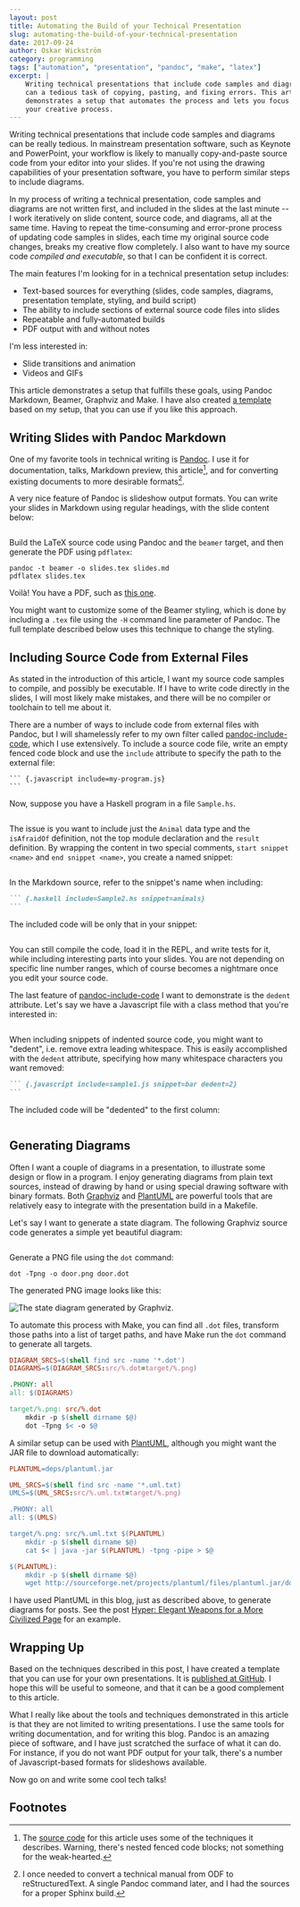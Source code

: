 ```yaml
---
layout: post
title: Automating the Build of your Technical Presentation
slug: automating-the-build-of-your-technical-presentation
date: 2017-09-24
author: Oskar Wickström
category: programming
tags: ["automation", "presentation", "pandoc", "make", "latex"]
excerpt: |
    Writing technical presentations that include code samples and diagrams
    can a tedious task of copying, pasting, and fixing errors. This article
    demonstrates a setup that automates the process and lets you focus on
    your creative process.
---
```


Writing technical presentations that include code samples and diagrams
can be really tedious. In mainstream presentation software, such as
Keynote and PowerPoint, your workflow is likely to manually
copy-and-paste source code from your editor into your slides. If
you're not using the drawing capabilities of your presentation
software, you have to perform similar steps to include diagrams.

In my process of writing a technical presentation, code samples and
diagrams are not written first, and included in the slides at the last
minute -- I work iteratively on slide content, source code, and
diagrams, all at the same time. Having to repeat the time-consuming
and error-prone process of updating code samples in slides, each time
my original source code changes, breaks my creative flow completely. I
also want to have my source code _compiled and executable_, so that I
can be confident it is correct.

The main features I'm looking for in a technical presentation setup
includes:

* Text-based sources for everything (slides, code samples, diagrams,
  presentation template, styling, and build script)
* The ability to include sections of external source code files into
  slides
* Repeatable and fully-automated builds
* PDF output with and without notes

I'm less interested in:

* Slide transitions and animation
* Videos and GIFs

This article demonstrates a setup that fulfills these goals, using
Pandoc Markdown, Beamer, Graphviz and Make. I have also created [a
template][template] based on my setup, that you can use if you like
this approach.

## Writing Slides with Pandoc Markdown

One of my favorite tools in technical writing is [Pandoc][]. I use it
for documentation, talks, Markdown preview, this article[^1],
and for converting existing documents to more desirable formats[^2].

A very nice feature of Pandoc is slideshow output formats. You can
write your slides in Markdown using regular headings, with the
slide content below:

``` {.markdown include=_posts/pandoc-beamer-examples/first.md}
```

Build the LaTeX source code using Pandoc and the `beamer` target, and
then generate the PDF using `pdflatex`:

``` shell
pandoc -t beamer -o slides.tex slides.md
pdflatex slides.tex
```

Voilà! You have a PDF, such as [this
one](/generated/pandoc-beamer-examples/first.pdf).

You might want to customize some of the Beamer styling, which is done
by including a `.tex` file using the `-H` command line parameter of
Pandoc. The full template described below uses this technique to
change the styling.

## Including Source Code from External Files

As stated in the introduction of this article, I want my source code
samples to compile, and possibly be executable. If I have to write
code directly in the slides, I will most likely make mistakes, and
there will be no compiler or toolchain to tell me about it.

There are a number of ways to include code from external files with
Pandoc, but I will shamelessly refer to my own filter called
[pandoc-include-code][], which I use extensively. To include a
source code file, write an empty fenced code block and use the `include`
attribute to specify the path to the external file:

```` {.markdown}
``` {.javascript include=my-program.js}
```
````

Now, suppose you have a Haskell program in a file `Sample.hs`.

``` {.haskell include=_posts/pandoc-beamer-examples/Sample.hs}
```

The issue is you want to include just the `Animal` data type and the
`isAfraidOf` definition, not the top module declaration and the
`result` definition. By wrapping the content in two special comments,
`start snippet <name>` and `end snippet <name>`, you create a named
snippet:

``` {.haskell include=_posts/pandoc-beamer-examples/Sample2.hs}
```

In the Markdown source, refer to the snippet's name when including:

```` markdown
``` {.haskell include=Sample2.hs snippet=animals}
```
````

The included code will be only that in your snippet:

``` {.haskell include=_posts/pandoc-beamer-examples/Sample2.hs snippet=animals}
```

You can still compile the code, load it in the REPL, and write tests
for it, while including interesting parts into your slides. You are
not depending on specific line number ranges, which of course becomes
a nightmare once you edit your source code.

The last feature of [pandoc-include-code][] I want to demonstrate is
the `dedent` attribute. Let's say we have a Javascript file with a
class method that you're interested in:

``` {.javascript include=_posts/pandoc-beamer-examples/sample1.js}
```

When including snippets of indented source code, you might want to
"dedent", i.e. remove extra leading whitespace. This is easily
accomplished with the `dedent` attribute, specifying how many
whitespace characters you want removed:

```` markdown
``` {.javascript include=sample1.js snippet=bar dedent=2}
```
````

The included code will be "dedented" to the first column:

``` {.javascript include=_posts/pandoc-beamer-examples/sample1.js snippet=bar dedent=2}
```

## Generating Diagrams

Often I want a couple of diagrams in a presentation, to illustrate
some design or flow in a program. I enjoy generating diagrams from
plain text sources, instead of drawing by hand or using special
drawing software with binary formats. Both [Graphviz][] and
[PlantUML][] are powerful tools that are relatively easy to integrate
with the presentation build in a Makefile.

Let's say I want to generate a state diagram. The following Graphviz
source code generates a simple yet beautiful diagram:

``` {.dot include=_posts/pandoc-beamer-examples/diagrams/door.dot}
```

Generate a PNG file using the `dot` command:

``` shell
dot -Tpng -o door.png door.dot
```

The generated PNG image looks like this:

![The state diagram generated by Graphviz.](/generated/pandoc-beamer-examples/door.png)

To automate this process with Make, you can find all `.dot` files,
transform those paths into a list of target paths, and have Make run
the `dot` command to generate all targets.

``` makefile
DIAGRAM_SRCS=$(shell find src -name '*.dot')
DIAGRAMS=$(DIAGRAM_SRCS:src/%.dot=target/%.png)

.PHONY: all
all: $(DIAGRAMS)

target/%.png: src/%.dot
	mkdir -p $(shell dirname $@)
	dot -Tpng $< -o $@
```

A similar setup can be used with [PlantUML][], although you might want the
JAR file to download automatically:

``` makefile
PLANTUML=deps/plantuml.jar

UML_SRCS=$(shell find src -name '*.uml.txt)
UMLS=$(UML_SRCS:src/%.uml.txt=target/%.png)

.PHONY: all
all: $(UMLS)

target/%.png: src/%.uml.txt $(PLANTUML)
	mkdir -p $(shell dirname $@)
	cat $< | java -jar $(PLANTUML) -tpng -pipe > $@

$(PLANTUML):
	mkdir -p $(shell dirname $@)
	wget http://sourceforge.net/projects/plantuml/files/plantuml.jar/download -O $@
```

I have used PlantUML in this blog, just as described above, to
generate diagrams for posts. See the post [Hyper: Elegant Weapons for
a More Civilized
Page](/programming/2017/01/06/hyper-elegant-weapons-for-a-more-civilized-page.html)
for an example.

## Wrapping Up

Based on the techniques described in this post, I have created a
template that you can use for your own presentations. It is
[published at GitHub][template]. I hope this will be useful to
someone, and that it can be a good complement to this article.

What I really like about the tools and techniques demonstrated in this
article is that they are not limited to writing presentations. I use
the same tools for writing documentation, and for writing this blog.
Pandoc is an amazing piece of software, and I have just scratched the
surface of what it can do. For instance, if you do not want PDF output
for your talk, there's a number of Javascript-based formats for
slideshows available.

Now go on and write some cool tech talks!

## Footnotes

[^1]: The [source
code](https://raw.githubusercontent.com/owickstrom/func-da-world/master/src/_posts/2017-09-24-pandoc-beamer-graphviz.md)
for this article uses some of the techniques it describes. Warning,
there's nested fenced code blocks; not something for the weak-hearted.
[^2]: I once needed to convert a technical manual from ODF to
    reStructuredText. A single Pandoc command later, and I had the
    sources for a proper Sphinx build.

[Listings]: http://texdoc.net/texmf-dist/doc/latex/listings/listings.pdf
[Pandoc]: https://pandoc.org
[pandoc-include-code]: https://github.com/owickstrom/pandoc-include-code
[Graphviz]: http://graphviz.org
[PlantUML]: http://plantuml.com
[template]: https://github.com/owickstrom/automating-the-build-of-your-technical-presentation-template
